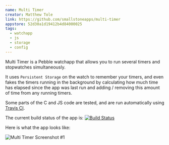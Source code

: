 ```yaml
---
name: Multi Timer
creator: Matthew Tole
link: https://github.com/smallstoneapps/multi-timer
appstore: 52d30a1d19412b4d84000025
tags:
  - watchapp
  - js
  - storage
  - config
---
```


Multi Timer is a Pebble watchapp that allows you to run several timers and
stopwatches simultaneously.

It uses ``Persistent Storage`` on the watch to remember your timers, and even
fakes the timers running in the background by calculating how much time has
elapsed since the app was last run and adding / removing this amount of time
from any running timers.

Some parts of the C and JS code are tested, and are run automatically using
[Travis CI][1].

The current build status of the app is: [![Build Status](https://travis-ci.org/smallstoneapps/multi-timer.png?branch=master)][2]

Here is what the app looks like:

![Multi Timer Screenshot #1](http://pblweb.com/screenshots/wrap/?colour=steel_stainless&url=https://raw.githubusercontent.com/smallstoneapps/multi-timer/master/marketing/screenshots/2.7/multi-timer_2-7_01.png)

[1]: https://travis-ci.org/
[2]: https://travis-ci.org/smallstoneapps/multi-timer/